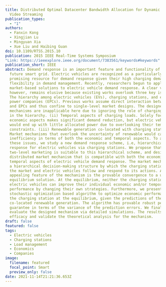 ```yaml
---
title: Distributed Optimal Datacenter Bandwidth Allocation for Dynamic Adaptive
  Video Streaming
publication_types:
  - "1"
authors:
  - Fanxin Kong
  - Xingjian Lu
  - Mingyuan Xia
  - Xue Liu and Haibing Guan
doi: 10.1109/RTSS.2015.10
publication: 2015 IEEE Real-Time Systems Symposium
"Link: https://ieeexplore.ieee.org/document/7383561/keywords#keywords"
publication_short: IEEE
abstract: Demand response is an important feature and functionality of the
  future smart grid. Electric vehicles are recognized as a particularly
  promising resource for demand response given their high charging demand and
  flexibility in demand management. Recently, researchers begun to apply
  market-based solutions to electric vehicle demand response. A clear vision,
  however, remains elusive because existing works overlook three key issues. (i)
  The hierarchy among electric vehicles (EVs), charging stations, and electric
  power companies (EPCs). Previous works assume direct interaction between EVs
  and EPCs and thus confine to single-level market designs. The designed
  mechanisms are inapplicable here due to ignoring the role of charging stations
  in the hierarchy. (ii) Temporal aspects of charging loads. Solely focusing on
  economic aspects makes significant demand reduction, but electric vehicles
  would end up with little allocated power due to overlooking their temporal
  constraints. (iii) Renewable generation co-located with charging stations.
  Market mechanisms that overlook the uncertainty of renewable would cause much
  inefficiency in terms of both the economic and temporal aspects. To address
  these issues, we study a new demand response scheme, i.e, hierarchical demand
  response for electric vehicles via charging stations. We propose that
  two-level marketing is suitable to this hierarchical scheme, and design a
  distributed market mechanism that is compatible with both the economic and
  temporal aspects of electric vehicle demand response. The market mechanism has
  a hierarchical decision-making structure by which the charging station leads
  the market and electric vehicles follow and respond to its actions. An
  appealing feature of the mechanism is the provable convergence to a unique
  equilibrium solution. At the equilibrium, neither the charging station or
  electric vehicles can improve their individual economic and/or temporal
  performance by changing their own strategies. Furthermore, we present a
  stochastic optimization based algorithm to optimize economic performance for
  the charging station at the equilibrium, given the predictions of the
  co-located renewable generation. The algorithm has provable robust performance
  guarantee in terms of the variance of the prediction errors. We finally
  evaluate the designed mechanism via detailed simulations. The results show the
  efficacy and validate the theoretical analysis for the mechanism.
draft: false
featured: false
tags:
  - Electric vehicles
  - Charging stations
  - Load management
  - Economics
  - Companies
image:
  filename: featured
  focal_point: Smart
  preview_only: false
date: 2021-11-14T21:21:36.653Z
---
```

